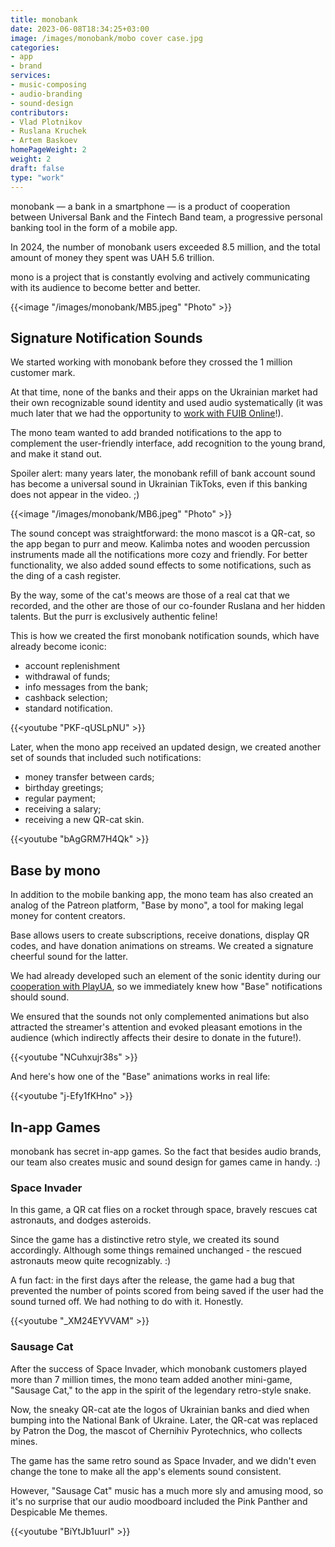 ```yaml
---
title: monobank
date: 2023-06-08T18:34:25+03:00
image: /images/monobank/mobo cover case.jpg
categories: 
- app
- brand
services: 
- music-composing
- audio-branding
- sound-design
contributors:
- Vlad Plotnikov
- Ruslana Kruchek
- Artem Baskoev
homePageWeight: 2
weight: 2
draft: false
type: "work"
---
```


monobank — a bank in a smartphone — is a product of cooperation between Universal Bank and the Fintech Band team, a progressive personal banking tool in the form of a mobile app.

In 2024, the number of monobank users exceeded 8.5 million, and the total amount of money they spent was UAH 5.6 trillion.

mono is a project that is constantly evolving and actively communicating with its audience to become better and better.

{{<image "/images/monobank/MB5.jpeg" "Photo"  >}}

## Signature Notification Sounds

We started working with monobank before they crossed the 1 million customer mark. 

At that time, none of the banks and their apps on the Ukrainian market had their own recognizable sound identity and used audio systematically (it was much later that we had the opportunity to [work with FUIB Online](/en/works/pumb-online)!).

The mono team wanted to add branded notifications to the app to complement the user-friendly interface, add recognition to the young brand, and make it stand out.

Spoiler alert: many years later, the monobank refill of bank account sound has become a universal sound in Ukrainian TikToks, even if this banking does not appear in the video. ;)

{{<image "/images/monobank/MB6.jpeg" "Photo"  >}}

The sound concept was straightforward: the mono mascot is a QR-cat, so the app began to purr and meow. Kalimba notes and wooden percussion instruments made all the notifications more cozy and friendly. For better functionality, we also added sound effects to some notifications, such as the ding of a cash register.

By the way, some of the cat's meows are those of a real cat that we recorded, and the other are those of our co-founder Ruslana and her hidden talents. But the purr is exclusively authentic feline!

This is how we created the first monobank notification sounds, which have already become iconic:

- account replenishment
- withdrawal of funds;
- info messages from the bank;
- cashback selection;
- standard notification.

{{<youtube "PKF-qUSLpNU" >}}

Later, when the mono app received an updated design, we created another set of sounds that included such notifications:

- money transfer between cards;
- birthday greetings;
- regular payment;
- receiving a salary;
- receiving a new QR-cat skin.

{{<youtube "bAgGRM7H4Qk" >}}

## Base by mono

In addition to the mobile banking app, the mono team has also created an analog of the Patreon platform, "Base by mono", a tool for making legal money for content creators.

Base allows users to create subscriptions, receive donations, display QR codes, and have donation animations on streams. We created a signature cheerful sound for the latter.

We had already developed such an element of the sonic identity during our [cooperation with PlayUA](/en/works/playua), so we immediately knew how "Base" notifications should sound. 

We ensured that the sounds not only complemented animations but also attracted the streamer's attention and evoked pleasant emotions in the audience (which indirectly affects their desire to donate in the future!).

{{<youtube "NCuhxujr38s" >}}

And here's how one of the "Base" animations works in real life:

{{<youtube "j-Efy1fKHno" >}}

## In-app Games

monobank has secret in-app games. So the fact that besides audio brands, our team also creates music and sound design for games came in handy. :)

### Space Invader

In this game, a QR cat flies on a rocket through space, bravely rescues cat astronauts, and dodges asteroids.

Since the game has a distinctive retro style, we created its sound accordingly. Although some things remained unchanged - the rescued astronauts meow quite recognizably. :)

A fun fact: in the first days after the release, the game had a bug that prevented the number of points scored from being saved if the user had the sound turned off. We had nothing to do with it. Honestly.

{{<youtube "_XM24EYVVAM" >}}

### Sausage Cat

After the success of Space Invader, which monobank customers played more than 7 million times, the mono team added another mini-game, "Sausage Cat," to the app in the spirit of the legendary retro-style snake.

Now, the sneaky QR-cat ate the logos of Ukrainian banks and died when bumping into the National Bank of Ukraine. Later, the QR-cat was replaced by Patron the Dog, the mascot of Chernihiv Pyrotechnics, who collects mines.

The game has the same retro sound as Space Invader, and we didn't even change the tone to make all the app's elements sound consistent.

However, "Sausage Cat" music has a much more sly and amusing mood, so it's no surprise that our audio moodboard included the Pink Panther and Despicable Me themes.

{{<youtube "BiYtJb1uurI" >}}